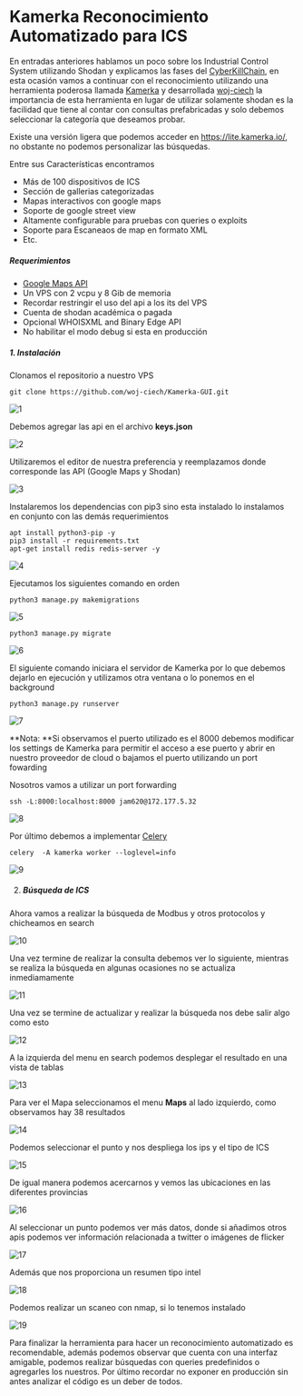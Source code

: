 # Kamerka Reconocimiento Automatizado para ICS 

En entradas anteriores hablamos un poco sobre los Industrial Control System utilizando Shodan y explicamos las fases del [CyberKillChain](https://blog.toadsec.io/2022/12/08/attacking-ics.html), en esta ocasión vamos a continuar con el reconocimiento utilizando una herramienta poderosa llamada [Kamerka](https://kamerka.io/) y desarrollada [woj-ciech](https://github.com/woj-ciech) la importancia de esta herramienta en lugar de utilizar solamente shodan es la facilidad que tiene al contar con consultas prefabricadas y solo debemos seleccionar la categoría que deseamos probar. 

Existe una versión ligera que podemos acceder en https://lite.kamerka.io/, no obstante no podemos personalizar las búsquedas.

Entre sus Características encontramos

* Más de 100 dispositivos de ICS
* Sección de gallerias categorizadas 
* Mapas interactivos con google maps
* Soporte de google street view
* Altamente configurable para pruebas con queries o exploits
* Soporte para Escaneaos de map en formato XML
* Etc.

##### Requerimientos

* [Google Maps API](https://developers.google.com/maps/documentation/embed/get-api-key) 
* Un VPS con 2 vcpu y 8 Gib de memoria
* Recordar restringir el uso del api a los its del VPS 
* Cuenta de shodan académica o pagada
* Opcional WHOISXML and Binary Edge API
* No habilitar el modo debug si esta en producción

##### 1. Instalación 

Clonamos el repositorio a nuestro VPS

`git clone https://github.com/woj-ciech/Kamerka-GUI.git`

![1](img/1.png)

Debemos agregar las api en el archivo **keys.json**

![2](img/2.png)

Utilizaremos el editor de nuestra preferencia y reemplazamos donde corresponde las API (Google Maps y Shodan)

![3](img/3.png)

Instalaremos los dependencias con pip3 sino esta instalado lo instalamos en conjunto con las demás requerimientos

```shell
apt install python3-pip -y
pip3 install -r requirements.txt
apt-get install redis redis-server -y
```

![4](img/4.png)

Ejecutamos los siguientes comando en orden

```shell
python3 manage.py makemigrations
```

![5](img/5.png)

```shell
python3 manage.py migrate
```

![6](img/6.png)

El siguiente comando iniciara el servidor de Kamerka por lo que debemos dejarlo en ejecución y utilizamos otra ventana o lo ponemos en el background

```shell
python3 manage.py runserver
```

![7](img/7.png)

**Nota: **Si observamos el puerto utilizado es el 8000 debemos modificar los settings de Kamerka para permitir el acceso a ese puerto y abrir en  nuestro proveedor de cloud o bajamos el puerto utilizando un port fowarding

Nosotros vamos a utilizar un port forwarding

`ssh -L:8000:localhost:8000 jam620@172.177.5.32`

![8](img/8.png)

Por último debemos a implementar [Celery](https://docs.celeryq.dev/en/stable/userguide/workers.html)

`celery  -A kamerka worker --loglevel=info`

![9](img/9.png)

2. ##### Búsqueda de ICS

Ahora vamos a realizar la búsqueda de Modbus  y otros protocolos y chicheamos en search

![10](img/10.png)

Una vez termine de realizar la consulta debemos ver lo siguiente, mientras se realiza la búsqueda en algunas ocasiones no se actualiza inmediamamente 

![11](img/11.png)

Una vez se termine de actualizar y realizar la búsqueda nos debe salir algo como esto 

![12](img/12.png)

A la izquierda del menu en search podemos desplegar el resultado en una vista de tablas

![13](img/13.png)

Para ver el Mapa seleccionamos el menu **Maps** al lado izquierdo, como observamos hay 38 resultados

![14](img/14.png)

Podemos seleccionar el punto y nos despliega los ips y el tipo de ICS

![15](img/15.png)

De igual manera podemos acercarnos y vemos las ubicaciones en las diferentes provincias

![16](img/16.png)

Al seleccionar un punto podemos ver más datos, donde si añadimos otros apis podemos ver información relacionada a twitter o imágenes de flicker

![17](img/17.png)

Además que nos proporciona un resumen tipo intel

![18](img/18.png)

Podemos realizar un scaneo con nmap, si lo tenemos instalado

![19](img/19.png)

Para finalizar la herramienta para hacer un reconocimiento automatizado es recomendable, además podemos observar que cuenta con una interfaz amigable, podemos realizar búsquedas con queries predefinidos o agregarles los nuestros. Por último recordar no exponer en producción sin antes analizar el  código es un deber de todos.




